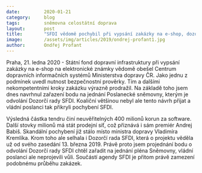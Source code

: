 ```yaml
---
date:         2020-01-21
category:     blog
tags:         sněmovna celostátní doprava
layout:       post
title:        "SFDI vědomě pochybil při vypsání zakázky na e-shop, dozorčí rada by měla být odvolána"
image:        /assets/img/articles/2019/ondrej-profant1.jpg
author:       Ondřej Profant
---
```

 
Praha, 21. ledna 2020 - Státní fond dopravní infrastruktury při vypsání zakázky na e-shop na elektronické známky vědomě obešel Centrum dopravních informačních systémů Ministerstva dopravy ČR. Jako jednu z podmínek uvedl nutnost bezpečnostní prověrky. Tím a dalšími nekompetentními kroky zakázku výrazně prodražil. Na základě toho jsem dnes navrhnul zařazení bodu na jednání Poslanecké sněmovny, kterým je odvolání Dozorčí rady SFDI. Koaliční většinou nebyl ale tento návrh přijat a vládní poslanci tak přikryli pochybení SFDI.

Výsledná částka tendru činí neuvěřitelných 400 milionů korun za software. Další stovky milionů má stát prodejní síť, což přiznává i sám premiér Andrej Babiš. Skandální pochybení již stálo místo ministra dopravy Vladimíra Kremlíka. Krom toho ale selhala i Dozorčí rada SFDI, která o projektu věděla už od svého zasedání 13. března 2019. Právě proto jsem projednání bodu o odvolání Dozorčí rady SFDI chtěl zařadit na jednání pléna Sněmovny, vládní poslanci ale neprojevili vůli. Součástí agendy SFDI je přitom právě zamezení podobnému průběhu zakázek.
